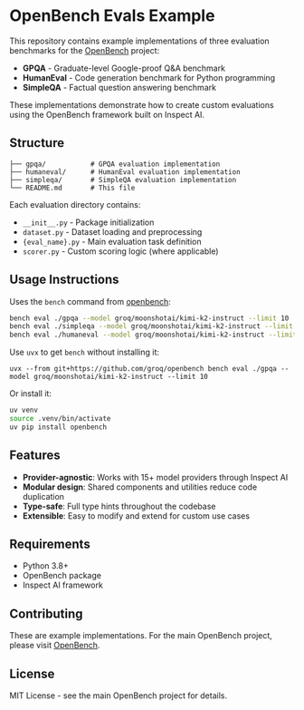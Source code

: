 # OpenBench Evals Example

This repository contains example implementations of three evaluation benchmarks for the [OpenBench](https://github.com/OpenBenchAI/openbench) project:

- **GPQA** - Graduate-level Google-proof Q&A benchmark
- **HumanEval** - Code generation benchmark for Python programming
- **SimpleQA** - Factual question answering benchmark

These implementations demonstrate how to create custom evaluations using the OpenBench framework built on Inspect AI.

## Structure

```
├── gpqa/           # GPQA evaluation implementation
├── humaneval/      # HumanEval evaluation implementation  
├── simpleqa/       # SimpleQA evaluation implementation
└── README.md       # This file
```

Each evaluation directory contains:
- `__init__.py` - Package initialization
- `dataset.py` - Dataset loading and preprocessing
- `{eval_name}.py` - Main evaluation task definition
- `scorer.py` - Custom scoring logic (where applicable)

## Usage Instructions

Uses the `bench` command from [openbench](https://github.com/groq/openbench):

```bash
bench eval ./gpqa --model groq/moonshotai/kimi-k2-instruct --limit 10
bench eval ./simpleqa --model groq/moonshotai/kimi-k2-instruct --limit 10
bench eval ./humaneval --model groq/moonshotai/kimi-k2-instruct --limit 10 --epochs 5
```

Use `uvx` to get `bench` without installing it:

```
uvx --from git+https://github.com/groq/openbench bench eval ./gpqa --model groq/moonshotai/kimi-k2-instruct --limit 10
```

Or install it:

```bash
uv venv
source .venv/bin/activate
uv pip install openbench
```

## Features

- **Provider-agnostic**: Works with 15+ model providers through Inspect AI
- **Modular design**: Shared components and utilities reduce code duplication
- **Type-safe**: Full type hints throughout the codebase
- **Extensible**: Easy to modify and extend for custom use cases

## Requirements

- Python 3.8+
- OpenBench package
- Inspect AI framework

## Contributing

These are example implementations. For the main OpenBench project, please visit [OpenBench](https://github.com/OpenBenchAI/openbench).

## License

MIT License - see the main OpenBench project for details.
